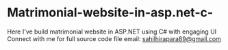 # Matrimonial-website-in-asp.net-c-
Here I've build matrimonial website in ASP.NET using C# with engaging UI
Connect with me for full source code file email: sahilhirapara89@gmail.com
